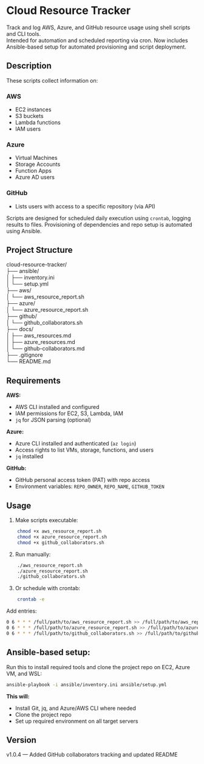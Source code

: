 # Cloud Resource Tracker
Track and log AWS, Azure, and GitHub resource usage using shell scripts and CLI tools.  
Intended for automation and scheduled reporting via cron.
Now includes Ansible-based setup for automated provisioning and script deployment.

## Description
These scripts collect information on:

### AWS
- EC2 instances
- S3 buckets
- Lambda functions
- IAM users

### Azure
- Virtual Machines
- Storage Accounts
- Function Apps
- Azure AD users

### GitHub
- Lists users with access to a specific repository (via API)

Scripts are designed for scheduled daily execution using `crontab`, logging results to files.
Provisioning of dependencies and repo setup is automated using Ansible.

## Project Structure
cloud-resource-tracker/  
├── ansible/  
│   ├── inventory.ini  
│   └── setup.yml  
├── aws/  
│   └── aws_resource_report.sh  
├── azure/  
│   └── azure_resource_report.sh  
├── github/  
│   └── github_collaborators.sh  
├── docs/  
│   ├── aws_resources.md  
│   ├── azure_resources.md  
│   └── github-collaborators.md  
├── .gitignore  
└── README.md    

## Requirements

**AWS:**
- AWS CLI installed and configured  
- IAM permissions for EC2, S3, Lambda, IAM  
- `jq` for JSON parsing (optional)

**Azure:**
- Azure CLI installed and authenticated (`az login`)  
- Access rights to list VMs, storage, functions, and users
- `jq` installed

**GitHub:**
- GitHub personal access token (PAT) with repo access
- Environment variables: `REPO_OWNER`, `REPO_NAME`, `GITHUB_TOKEN`

## Usage

1. Make scripts executable:
```bash
    chmod +x aws_resource_report.sh
    chmod +x azure_resource_report.sh
    chmod +x github_collaborators.sh
```

2. Run manually:
```bash
    ./aws_resource_report.sh
    ./azure_resource_report.sh
    ./github_collaborators.sh
```

3. Or schedule with crontab:
```bash
    crontab -e
```

Add entries:
```bash
0 6 * * * /full/path/to/aws_resource_report.sh >> /full/path/to/aws_report.log 2>&1
0 6 * * * /full/path/to/azure_resource_report.sh >> /full/path/to/azure_report.log 2>&1
0 6 * * * /full/path/to/github_collaborators.sh >> /full/path/to/github_report.log 2>&1
```

## Ansible-based setup:
Run this to install required tools and clone the project repo on EC2, Azure VM, and WSL:
```bash
ansible-playbook -i ansible/inventory.ini ansible/setup.yml
```

**This will:**
- Install Git, jq, and Azure/AWS CLI where needed
- Clone the project repo
- Set up required environment on all target servers

## Version
v1.0.4 — Added GitHub collaborators tracking and updated README

